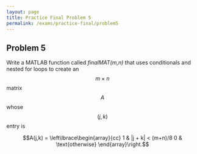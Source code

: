 ```yaml
---
layout: page
title: Practice Final Problem 5
permalink: /exams/practice-final/problem5
---
```


## Problem 5


Write a MATLAB function called *finalMAT(m,n)* that uses conditionals and nested for loops to create an $$m\times n$$ matrix $$A$$ whose $$(j,k)$$ entry is

$$A(j,k) = \left\lbrace\begin{array}{cc}
1 & |j + k| < (m+n)/8
0 & \text{otherwise}
\end{array}\right.$$


